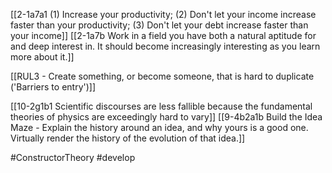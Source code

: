 [[2-1a7a1 (1) Increase your productivity; (2) Don't let your income increase faster than your productivity; (3) Don't let your debt increase faster than your income]]
[[2-1a7b Work in a field you have both a natural aptitude for and deep interest in. It should become increasingly interesting as you learn more about it.]]

[[RUL3 - Create something, or become someone, that is hard to duplicate ('Barriers to entry')]]

[[10-2g1b1 Scientific discourses are less fallible because the fundamental theories of physics are exceedingly hard to vary]]
[[9-4b2a1b Build the Idea Maze - Explain the history around an idea, and why yours is a good one. Virtually render the history of the evolution of that idea.]]

#ConstructorTheory
#develop 
